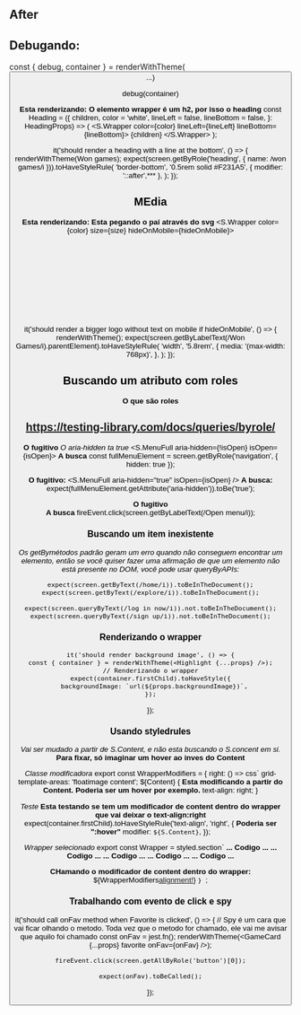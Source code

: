 ## After

## Debugando:

const { debug, container } = renderWithTheme(<Button> ...)

debug(container)

**Esta renderizando:**
**O elemento wrapper é um h2, por isso o heading**
const Heading = ({
  children,
  color = 'white',
  lineLeft = false,
  lineBottom = false,
}: HeadingProps) => (
  <S.Wrapper color={color} lineLeft={lineLeft} lineBottom={lineBottom}>
    {children}
  </S.Wrapper>
);

it('should render a heading with a line at the bottom', () => {
    renderWithTheme(<Heading lineBottom>Won games</Heading>);
    expect(screen.getByRole('heading', { name: /won games/i })).toHaveStyleRule(
      'border-bottom',
      '0.5rem solid #F231A5',
      {
        modifier: '::after',***
      },
    );
  });


  ## MEdia

  **Esta renderizando:**
  **Esta pegando o pai através do svg**
      <S.Wrapper color={color} size={size} hideOnMobile={hideOnMobile}>
    <svg
      xmlns="http://www.w3.org/2000/svg"
      fill="none"
      viewBox="0 0 158 48"
      role="img"
      aria-label="Won Games"
    >*

   it('should render a bigger logo without text on mobile if hideOnMobile', () => {
    renderWithTheme(<Logo hideOnMobile />);
    expect(screen.getByLabelText(/Won Games/i).parentElement).toHaveStyleRule(
      'width',
      '5.8rem',
      {
        media: '(max-width: 768px)',
      },
    );
  });

  ## Buscando um atributo com roles

  **O que são roles**
  ## https://testing-library.com/docs/queries/byrole/


  **O fugitivo**
  *O aria-hidden ta true*
        <S.MenuFull aria-hidden={!isOpen} isOpen={isOpen}>
  **A busca**
  const fullMenuElement = screen.getByRole('navigation', { hidden: true });

  **O fugitivo:**
     <S.MenuFull aria-hidden="true"  isOpen={isOpen} />
  **A busca:**
     expect(fullMenuElement.getAttribute('aria-hidden')).toBe('true');

  **O fugitivo**    
    <MenuIcon aria-label="Open menu" />
  **A busca**
    fireEvent.click(screen.getByLabelText(/Open menu/i));


  ### Buscando um item inexistente 

  *Os getBymétodos padrão geram um erro quando não conseguem encontrar um elemento, então se você quiser fazer uma afirmação de que um elemento não está presente no DOM, você pode usar queryByAPIs:*

    expect(screen.getByText(/home/i)).toBeInTheDocument();
    expect(screen.getByText(/explore/i)).toBeInTheDocument();

    expect(screen.queryByText(/log in now/i)).not.toBeInTheDocument();
    expect(screen.queryByText(/sign up/i)).not.toBeInTheDocument();


  ### Renderizando o wrapper
    it('should render background image', () => {
    const { container } = renderWithTheme(<Highlight {...props} />);
    // Renderizando o wrapper
    expect(container.firstChild).toHaveStyle({
      backgroundImage: `url(${props.backgroundImage})`,
    });
  });


  ### Usando styledrules
*Vai ser mudado a partir de S.Content, e não esta buscando o S.concent em si.*
**Para fixar, só imaginar um hover ao inves do Content**

*Classe modificadora*
export const WrapperModifiers = {
  right: () => css`
  grid-template-areas: 'floatimage content';
  ${Content} { **Esta modificando a partir do Content. Poderia ser um hover por exemplo.**
    text-align: right;
  }

*Teste*
**Esta testando se tem um modificador de content dentro do wrapper que vai deixar o text-align:right**
expect(container.firstChild).toHaveStyleRule('text-align', 'right', {
**Poderia ser ":hover"** modifier: `${S.Content}`,
  });

*Wrapper selecionado*
export const Wrapper = styled.section<WrapperProps>`
      **... Codigo ...**
      **... Codigo ...**
      **... Codigo ...**
      **... Codigo ...**
      **... Codigo ...**

**CHamando o modificador de content dentro do wrapper:**        
    ${WrapperModifiers[alignment!]()} 
  `}
`;


### Trabalhando com evento de click e spy
it('should call onFav method when Favorite is clicked', () => {
    // Spy é um cara que vai ficar olhando o metodo. Toda vez que o metodo for chamado, ele vai me avisar que aquilo foi chamado
    const onFav = jest.fn();
    renderWithTheme(<GameCard {...props} favorite onFav={onFav} />);

    fireEvent.click(screen.getAllByRole('button')[0]);

    expect(onFav).toBeCalled();
  });